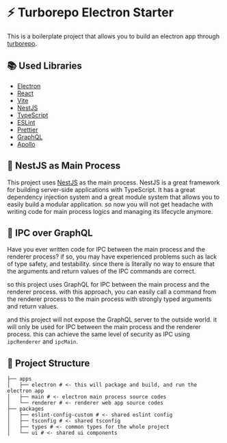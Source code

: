 # ⚡ Turborepo Electron Starter

This is a boilerplate project that allows you to build an electron app through [turborepo](https://turbo.build/repo).

## 📚 Used Libraries

-   [Electron](https://www.electronjs.org/)
-   [React](https://reactjs.org/)
-   [Vite](https://vitejs.dev/)
-   [NestJS](https://nestjs.com/)
-   [TypeScript](https://www.typescriptlang.org/)
-   [ESLint](https://eslint.org/)
-   [Prettier](https://prettier.io/)
-   [GraphQL](https://graphql.org/)
-   [Apollo](https://www.apollographql.com/)

## 🦁 NestJS as Main Process

This project uses [NestJS](https://nestjs.com/) as the main process. NestJS is a great framework for building
server-side applications with TypeScript. It has a great dependency injection system and a great module system that
allows you to easily build a modular application. so now you will not get headache with writing code for main process 
logics and managing its lifecycle anymore.

## 📡 IPC over GraphQL

Have you ever written code for IPC between the main process and the renderer process? if so, you may have experienced 
problems such as lack of type safety, and testability. since there is literally no way to ensure that the arguments and
return values of the IPC commands are correct.

so this project uses GraphQL for IPC between the main process and the renderer process. with this approach, you can easily
call a command from the renderer process to the main process with strongly typed arguments and return values.

and this project will not expose the GraphQL server to the outside world. it will only be used for IPC between the main
process and the renderer process. this can achieve the same level of security as IPC using `ipcRenderer` and `ipcMain`.

## 🌳 Project Structure

```
├── apps
│   ├── electron # <- this will package and build, and run the electron app
│   ├── main # <- electron main process source codes
│   └── renderer # <- renderer web app source codes
├── packages
│   ├── eslint-config-custom # <- shared eslint config
│   ├── tsconfig # <- shared tsconfig
│   ├── types # <- common types for the whole project
│   └── ui # <- shared ui components
```
